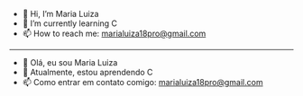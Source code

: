- 👋 Hi, I’m Maria Luiza
- 🌱 I’m currently learning C
- 📫 How to reach me: marialuiza18pro@gmail.com

------------------------------------------------------------------

- 👋 Olá, eu sou Maria Luiza
- 🌱 Atualmente, estou aprendendo C
- 📫 Como entrar em contato comigo: marialuiza18pro@gmail.com
